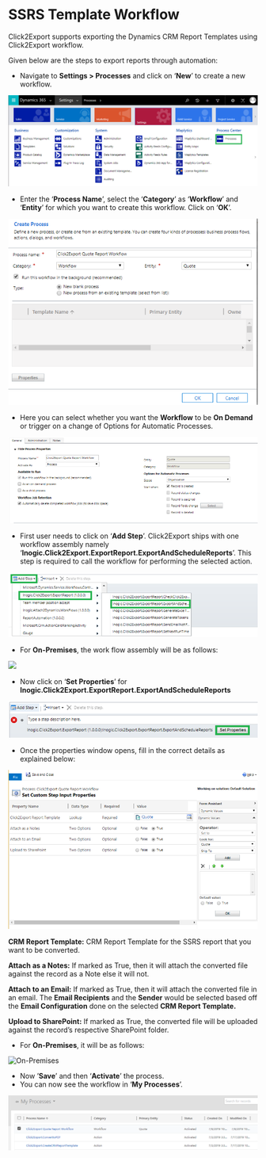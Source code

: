 # SSRS Template Workflow

Click2Export supports exporting the Dynamics CRM Report Templates using Click2Export workflow.&#x20;

Given below are the steps to export reports through automation:

* Navigate to **Settings > Processes** and click on ‘**New**’ to create a new workflow.

![](<../../../.gitbook/assets/1 (289).png>)

* Enter the ‘**Process Name**’, select the ‘**Category**’ as ‘**Workflow**’ and ‘**Entity**’ for which you want to create this workflow. Click on ‘**OK**’.

![](<../../../.gitbook/assets/2 (30).png>)

* Here you can select whether you want the **Workflow** to be **On Demand** or trigger on a change of Options for Automatic Processes.

![](<../../../.gitbook/assets/3 (13).png>)

* First user needs to click on ‘**Add Step**’.  Click2Export ships with one workflow assembly namely ‘**Inogic.Click2Export.ExportReport.ExportAndScheduleReports**’. This step is required to call the workflow for performing the selected action.

![](<../../../.gitbook/assets/4 (35).png>)

* For **On-Premises**, the work flow assembly will be as follows:

![](../../../.gitbook/assets/SSRS\_7.jpg)

* Now click on ‘**Set Properties**’ for **Inogic.Click2Export.ExportReport.ExportAndScheduleReports**

![](<../../../.gitbook/assets/5 (5).png>)

* Once the properties window opens, fill in the correct details as explained below:

![](<../../../.gitbook/assets/1 (251).png>)

**CRM Report Template:** CRM Report Template for the SSRS report that you want to be converted.

**Attach as a Notes:** If marked as True, then it will attach the converted file against the record as a Note else it will not.

**Attach to an Email:** If marked as True, then it will attach the converted file in an email. The **Email Recipients** and the **Sender** would be selected based off the **Email Configuration** done on the selected **CRM Report Template.**

**Upload to SharePoint:** If marked as True, the converted file will be uploaded against the record’s respective SharePoint folder.

* For **On-Premises**, it will be as follows:

![On-Premises](../../../.gitbook/assets/SSRS\_8.jpg)

* Now ’**Save**’  and then ‘**Activate**’ the process.
* You can now see the workflow in ‘**My Processes**’.

![](<../../../.gitbook/assets/6 (1).png>)
